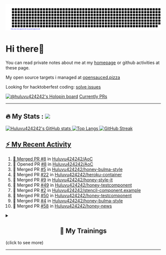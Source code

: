 ![gitartwork](gitartwork.svg)
# Hi there👋

You can read private notes about me at my [homepage](https://huluvu424242.github.io/home/) or github activities at these page.

My open source targets i managed at <a target="_blank" href="https://opensauced.pizza/">opensauced.pizza</a>

Looking for hacktoberfest coding: <a target="_blank" href="https://github.com/search?q=label:hacktoberfest+state:open+type:issue">solve issues</a>

[![@huluvu424242's Holopin board](https://holopin.io/api/user/board?user=huluvu424242)](https://holopin.io/@huluvu424242)
<a target="_blank" href="https://hacktoberfestchecker.jenko.me/user/Huluvu424242">Currently PRs</a>

---

## :fire: My Stats : <a href="https://github.com/Huluvu424242"><img src="https://img.shields.io/github/followers/Huluvu424242?label=follow&style=social" />
  
<!--p align="center"-->
<img alt="Huluvu424242's GitHub stats" src="https://github-readme-stats.vercel.app/api?username=Huluvu424242&show_icons=true&theme=vision-friendly-dark" width="33%" />
<img alt="Top Langs" src="https://github-readme-stats.vercel.app/api/top-langs/?username=Huluvu424242&layout=compact&theme=vision-friendly-dark" width="30%" />
<img alt="GitHub Streak" src="http://github-readme-streak-stats.herokuapp.com?user=Huluvu424242&theme=vision-friendly-dark&date_format=j%20M%5B%20Y%5D" width="33%" />
<!--/p-->
  
<!--script 
    type="module" 
    src='https://unpkg.com/@huluvu424242/honey-chucknorris-jokes@0.0.1/dist/honey-chucknorris-jokes/honey-chucknorris-jokes.js'>
</script>
<honey-chucknorris-jokes /-->

## :zap: My Recent Activity

<!--START_SECTION:activity-->
1. 🎉 Merged PR [#8](https://github.com/Huluvu424242/AoC/pull/8) in [Huluvu424242/AoC](https://github.com/Huluvu424242/AoC)
2. 💪 Opened PR [#8](https://github.com/Huluvu424242/AoC/pull/8) in [Huluvu424242/AoC](https://github.com/Huluvu424242/AoC)
3. 🎉 Merged PR [#5](https://github.com/Huluvu424242/honey-bulma-style/pull/5) in [Huluvu424242/honey-bulma-style](https://github.com/Huluvu424242/honey-bulma-style)
4. 🎉 Merged PR [#22](https://github.com/Huluvu424242/heroku-container/pull/22) in [Huluvu424242/heroku-container](https://github.com/Huluvu424242/heroku-container)
5. 🎉 Merged PR [#9](https://github.com/Huluvu424242/honey-style-it/pull/9) in [Huluvu424242/honey-style-it](https://github.com/Huluvu424242/honey-style-it)
6. 🎉 Merged PR [#49](https://github.com/Huluvu424242/honey-testcomponent/pull/49) in [Huluvu424242/honey-testcomponent](https://github.com/Huluvu424242/honey-testcomponent)
7. 🎉 Merged PR [#2](https://github.com/Huluvu424242/stencil-component.example/pull/2) in [Huluvu424242/stencil-component.example](https://github.com/Huluvu424242/stencil-component.example)
8. 🎉 Merged PR [#50](https://github.com/Huluvu424242/honey-testcomponent/pull/50) in [Huluvu424242/honey-testcomponent](https://github.com/Huluvu424242/honey-testcomponent)
9. 🎉 Merged PR [#4](https://github.com/Huluvu424242/honey-bulma-style/pull/4) in [Huluvu424242/honey-bulma-style](https://github.com/Huluvu424242/honey-bulma-style)
10. 🎉 Merged PR [#58](https://github.com/Huluvu424242/honey-news/pull/58) in [Huluvu424242/honey-news](https://github.com/Huluvu424242/honey-news)
<!--END_SECTION:activity-->
  
  
<details>   
  <summary> <h2 align="center">🌱 My Trainings</h2> (click to see more)</summary>
  
  <a  target="_blank" href="https://www.flickr.com/photos/huluvu424242/albums/72157628149627159" title="Zertifikate"><img src="https://live.staticflickr.com/7007/6401185011_d67d8dd4e4_c.jpg" width="100%" height="10%" alt="Zertifikate"></a>
  
</details>


--- 



<!--
**Huluvu424242/huluvu424242** is a ✨ _special_ ✨ repository because its `README.md` (this file) appears on your GitHub profile.

Here are some ideas to get you started:

- 🔭 I’m currently working on ...
- 🌱 I’m currently learning ...
- 👯 I’m looking to collaborate on ...
- 🤔 I’m looking for help with ...
- 💬 Ask me about ...
- 📫 How to reach me: ...
- 😄 Pronouns: ...
- ⚡ Fun fact: ...
-->
